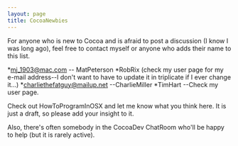 ```yaml
---
layout: page
title: CocoaNewbies
---
```


For anyone who is new to Cocoa and is afraid to post a discussion (I know I was long ago), feel free to contact myself or anyone who adds their name to this list.


*mj_1903@mac.com -- MatPeterson
*RobRix (check my user page for my e-mail address--I don't want to have to update it in triplicate if I ever change it...)
*charliethefatguy@mailup.net --CharlieMiller
*TimHart --Check my user page.


Check out HowToProgramInOSX and let me know what you think here.  It is just a draft, so please add your insight to it.

Also, there's often somebody in the CocoaDev ChatRoom who'll be happy to help (but it is rarely active).

